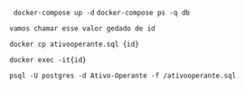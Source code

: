 `` docker-compose up -d``
``docker-compose ps -q db``

``vamos chamar esse valor gedado de id``

``docker cp ativooperante.sql {id}``

``docker exec -it{id}``

``psql -U postgres -d Ativo-Operante -f /ativooperante.sql``
